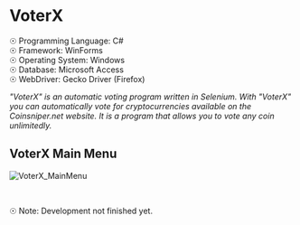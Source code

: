 # VoterX

☉ Programming Language: C# <br>
☉ Framework: WinForms <br>
☉ Operating System: Windows <br>
☉ Database: Microsoft Access <br>
☉ WebDriver: Gecko Driver (Firefox) <br>

<i>"VoterX" is an automatic voting program written in Selenium. With "VoterX" you can automatically vote for cryptocurrencies available on the Coinsniper.net website. It is a program that allows you to vote any coin unlimitedly.</i>

## VoterX Main Menu

![VoterX_MainMenu](https://user-images.githubusercontent.com/65850970/129007062-2dd9041a-637a-45e4-ae41-15d06ea760fc.PNG)

<br>

☉ Note: Development not finished yet.
